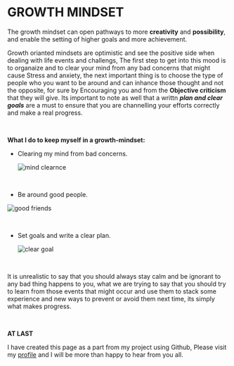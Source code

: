 # GROWTH MINDSET
 The growth mindset can open pathways to more **creativity** and **possibility**, and enable the setting of higher goals and more achievement.
 
 Growth orianted mindsets are optimistic and see the positive side when dealing with life events and challengs, The first step to get into this mood is to organaize and to clear your mind from any bad concerns that might cause Stress and anxiety, the next important thing is to choose the type of people who you want to be around and can inhance those thought and not the opposite, for sure by Encouraging you and from the **Objective criticism**  that they will give. Its important to note as well that a writtn ***plan and clear goals*** are a must to ensure that you are channelling your efforts correctly and make a real progress. 
 
 
 &nbsp;
 &nbsp;
 &nbsp;
 &nbsp;
 &nbsp;
 &nbsp;
 &nbsp;
 &nbsp;
 &nbsp;
 
 
 
 
 
**What I do to keep myself in a growth-mindset:** 
      
 * Clearing my mind from bad concerns.          
       
   ![mind clearnce](https://f.hubspotusercontent00.net/hubfs/5217252/Anahana_Infographic3_WebGraphics-01-1.png)   
   
   
 &nbsp;
 &nbsp;
 &nbsp;
 &nbsp;
 &nbsp;
 &nbsp;
 &nbsp;
 &nbsp;
   
 *   Be around good people. 
 
   ![good friends](https://cdni.iconscout.com/illustration/premium/thumb/friends-celebrating-christmas-3601056-3006965.png)
   
   
 &nbsp;
 &nbsp;
 &nbsp;
 &nbsp;
 &nbsp;
 &nbsp;
 &nbsp;
 &nbsp;
   
 *   Set goals and write a clear plan. 

     ![clear goal](https://www.parmetech.com/wp-content/uploads/2021/01/SMART-Goals-scaled.jpeg)
     
     
  
 &nbsp;
 &nbsp;
 &nbsp;
 &nbsp;
 &nbsp;
 &nbsp;
 &nbsp;
 &nbsp;


   It is unrealistic to say that you should always stay calm and be ignorant to any bad thing happens to you, what we are trying to say that you should try to learn from those
   events that might occur and use them to stack some experience and new ways to prevent or avoid them next time, its simply what makes progress.
 
   &nbsp;
   &nbsp;
   &nbsp;
   &nbsp;
   &nbsp;
   &nbsp;
   &nbsp;
   &nbsp;
    
    
   **AT LAST**
 
  I have created this page as a part from my project using Github, Please visit my [profile](https://github.com/Emam96) and I will be more than happy to hear from you all. 
 
 
